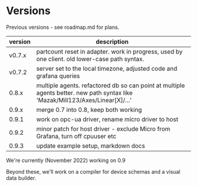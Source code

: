 # Versions

Previous versions - see roadmap.md for plans.

| version | description |
| --- | --- |
| v0.7.x | partcount reset in adapter. work in progress, used by one client. old lower-case path syntax. |
| v0.7.2 | server set to the local timezone, adjusted code and grafana queries |
| 0.8.x | multiple agents. refactored db so can point at multiple agents better. new path syntax like 'Mazak/Mill123/Axes/Linear[X]/...' |
| 0.9.x | merge 0.7 into 0.8, keep both working |
| 0.9.1 | work on opc-ua driver, rename micro driver to host |
| 0.9.2 | minor patch for host driver - exclude Micro from Grafana, turn off cpuuser etc |
| 0.9.3 | update example setup, markdown docs |

We're currently (November 2022) working on 0.9

Beyond these, we'll work on a compiler for device schemas and a visual data builder. 


<!-- 
future

| 0.10.x | expand metrics - use continuous aggregates to roll up events from history table, instead of bins table? calc oee etc |
| 0.11.x | refactor folder structure to allow client-specific drivers, schemas, settings |
| 0.12.x | expand adapter to accommodate different output formats. clean up cache code |
| 0.13.x | optimize for security, traffic, size, cpu | 
-->



